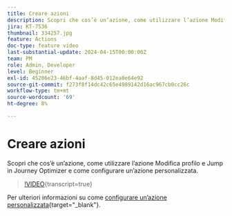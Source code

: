```yaml
---
title: Creare azioni
description: Scopri che cos’è un’azione, come utilizzare l’azione Modifica profilo e Jump in Journey Optimizer e come configurare un’azione personalizzata.
jira: KT-7536
thumbnail: 334257.jpg
feature: Actions
doc-type: feature video
last-substantial-update: 2024-04-15T00:00:00Z
team: PM
role: Admin, Developer
level: Beginner
exl-id: 45206e23-46bf-4aaf-8d45-012ea0e64e92
source-git-commit: f273f8f14dc42c65e4989142d16ac967cb0cc26c
workflow-type: tm+mt
source-wordcount: '69'
ht-degree: 8%

---
```


# Creare azioni

Scopri che cos’è un’azione, come utilizzare l’azione Modifica profilo e Jump in Journey Optimizer e come configurare un’azione personalizzata.

>[!VIDEO](https://video.tv.adobe.com/v/3428396?quality=12&learn=on){transcript=true}

Per ulteriori informazioni su come [configurare un’azione personalizzata](https://experienceleague.adobe.com/en/docs/journey-optimizer/using/configuration/configure-journeys/action-journeys/about-custom-action-configuration){target="_blank"}.
